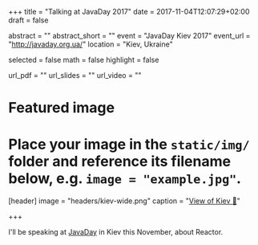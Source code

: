 +++
title = "Talking at JavaDay 2017"
date = 2017-11-04T12:07:29+02:00
draft = false

abstract = ""
abstract_short = ""
event = "JavaDay Kiev 2017"
event_url = "http://javaday.org.ua/"
location = "Kiev, Ukraine"

selected = false
math = false
highlight = false

url_pdf = ""
url_slides = ""
url_video = ""

# Featured image
# Place your image in the `static/img/` folder and reference its filename below, e.g. `image = "example.jpg"`.
[header]
image = "headers/kiev-wide.png"
caption = "[View of Kiev :link:](https://commons.wikimedia.org/wiki/File:Panoramic_view_of_the_Dnieper_River_right_bank._Kiev,_Ukraine,_Eastern_Europe.jpg 'CC-By-SA Mstyslav Chernov')"

+++

I'll be speaking at [JavaDay](http://javaday.org.ua/) in Kiev this November, about Reactor.
